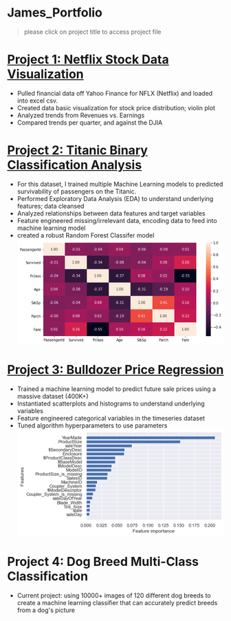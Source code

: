 # James_Portfolio
>please click on project title to access project file

# [Project 1: Netflix Stock Data Visualization](https://github.com/jamest92/Netflix-Stock-Capstone-Project)
* Pulled financial data off Yahoo Finance for NFLX (Netflix) and loaded into excel csv.
* Created data basic visualization for stock price distribution; violin plot
* Analyzed trends from Revenues vs. Earnings
* Compared trends per quarter, and against the DJIA

# [Project 2: Titanic Binary Classification Analysis](https://github.com/jamest92/titanic-classification/blob/main/titanic-classification.ipynb)
* For this dataset, I trained multiple Machine Learning models to predicted survivability of passengers on the Titanic.
* Performed Exploratory Data Analysis (EDA) to understand underlying features; data cleansed
* Analyzed relationships between data features and target variables
* Feature engineered missing/irrelevant data, encoding data to feed into machine learning model
* created a robust Random Forest Classifer model
![](/images/Titanic-Corr.png)

# [Project 3: Bulldozer Price Regression](https://github.com/jamest92/Bulldozer-Price-Regression/blob/main/end-to-end-bluebook-bulldozer-price-regression-full.ipynb)
* Trained a machine learning model to predict future sale prices using a massive dataset (400K+)
* Instantiated scatterplots and histograms to understand underlying variables
* Feature engineered categorical variables in the timeseries dataset
* Tuned algorithm hyperparameters to use parameters
![](/images/Bulldozer-feature-importance.png)

# Project 4: Dog Breed Multi-Class Classification
* Current project: using 10000+ images of 120 different dog breeds to create a machine learning classifier that can accurately predict breeds from a dog's picture 
